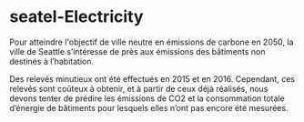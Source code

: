 # seatel-Electricity
Pour atteindre l'objectif de ville neutre en émissions de carbone en 2050, la ville de Seattle s’intéresse de près aux émissions des bâtiments non destinés à l’habitation.

Des relevés minutieux ont été effectués en 2015 et en 2016. Cependant, ces relevés sont coûteux à obtenir, et à partir de ceux déjà réalisés, nous devons tenter de prédire les émissions de CO2 et la consommation totale d’énergie de bâtiments pour lesquels elles n’ont pas encore été mesurées.
